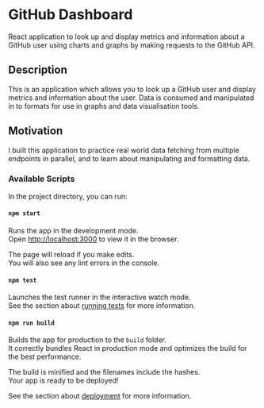 # GitHub Dashboard

React application to look up and display metrics and information about a GitHub user using charts and graphs by making requests to the GitHub API.

<!-- ![GitHub Dashboard](documentation/github-dashboard.jpg) -->

## Description

This is an application which allows you to look up a GitHub user and display metrics and information about the user. Data is consumed and manipulated in to formats for use in graphs and data visualisation tools.

## Motivation

I built this application to practice real world data fetching from multiple endpoints in parallel, and to learn about manipulating and formatting data.

### Available Scripts

In the project directory, you can run:

#### `npm start`

Runs the app in the development mode.\
Open [http://localhost:3000](http://localhost:3000) to view it in the browser.

The page will reload if you make edits.\
You will also see any lint errors in the console.

#### `npm test`

Launches the test runner in the interactive watch mode.\
See the section about [running tests](https://facebook.github.io/create-react-app/docs/running-tests) for more information.

#### `npm run build`

Builds the app for production to the `build` folder.\
It correctly bundles React in production mode and optimizes the build for the best performance.

The build is minified and the filenames include the hashes.\
Your app is ready to be deployed!

See the section about [deployment](https://facebook.github.io/create-react-app/docs/deployment) for more information.
